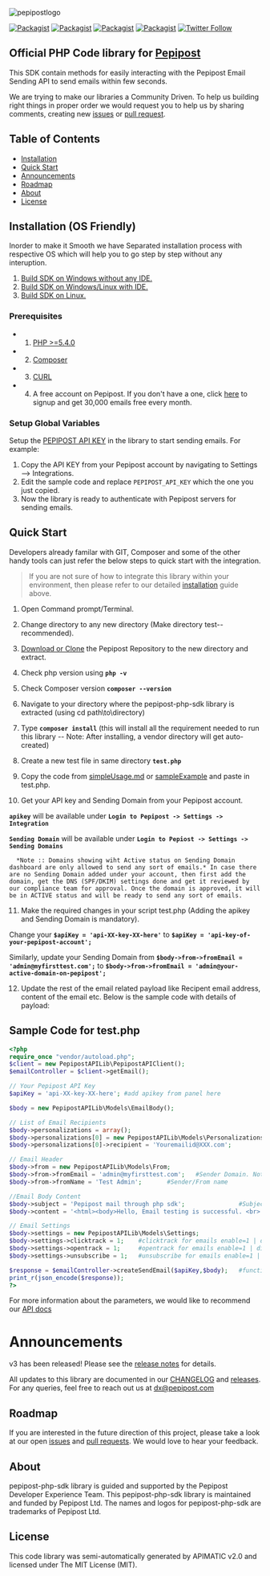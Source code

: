 ![pepipostlogo](https://pepipost.com/assets/img/pepipost-footLogo.png)

[![Packagist](https://img.shields.io/packagist/php-v/pepipost/pepipost-sdk-php.svg?style=flat-square)](https://packagist.org/packages/pepipost/pepipost-sdk-php)
[![Packagist](https://img.shields.io/packagist/dt/pepipost/pepipost-sdk-php.svg?style=flat-square)](https://packagist.org/packages/pepipost/pepipost-sdk-php)
[![Packagist](https://img.shields.io/github/contributors/pepipost/pepipost-sdk-php.svg)](https://github.com/pepipost)
[![Packagist](https://img.shields.io/packagist/l/pepipost/pepipost-sdk-php.svg)](https://packagist.org/packages/pepipost/pepipost-sdk-php)
[![Twitter Follow](https://img.shields.io/twitter/follow/pepi_post.svg?style=social&label=Follow)](https://twitter.com/pepi_post)

## Official PHP Code library for [Pepipost](http://www.pepipost.com/?utm_campaign=GitHubSDK&utm_medium=GithubSDK&utm_source=GithubSDK)
This SDK contain methods for easily interacting with the Pepipost Email Sending API to send emails within few seconds.
 
We are trying to make our libraries a Community Driven. To help us building right things in proper order we would request you to help us by sharing comments, creating new [issues](https://github.com/pepipost/pepipost-sdk-php/issues) or [pull request](https://github.com/pepipost/pepipost-sdk-php/pulls).

## Table of Contents
* [Installation](#installation)
* [Quick Start](#quickstart)
* [Announcements](#announcements)
* [Roadmap](#roadmap)
* [About](#about)
* [License](#license)

<a name="installation"></a>
## Installation (OS Friendly)

Inorder to make it Smooth we have Separated installation process with respective OS which will help you to go step by step without any interuption.

1. [Build SDK on Windows without any IDE.](https://github.com/pepipost/pepipost-sdk-php/blob/master/windows-Installation-1.md)
2. [Build SDK on Windows/Linux with IDE.](https://github.com/pepipost/pepipost-sdk-php/blob/master/windows-Installation-2.md)
3. [Build SDK on Linux.](https://github.com/pepipost/pepipost-sdk-php/blob/master/linux-installation.md)

### Prerequisites
* 1. [PHP >=5.4.0](http://php.net/manual/en/install.php)
* 2. [Composer](https://getcomposer.org/download/)
* 3. [CURL](https://curl.haxx.se/)
* 4. A free account on Pepipost. If you don't have a one, click [here](https://app.pepipost.com/index.php/signup/registeruser?utm_campaign=GitHubSDK&utm_medium=GithubSDK&utm_source=GithubSDK) to signup and get 30,000 emails free every month.

### Setup Global Variables

Setup the [PEPIPOST API KEY](https://app.pepipost.com/app/settings/integration) in the library to start sending emails. For example:

1. Copy the API KEY from your Pepipost account by navigating to Settings --> Integrations.
2. Edit the sample code and replace `PEPIPOST_API_KEY` which the one you just copied.
3. Now the library is ready to authenticate with Pepipost servers for sending emails.

<a name="quickstart"></a>
## Quick Start

Developers already familar with GIT, Composer and some of the other handy tools can just refer the below steps to quick start with the integration. 

> If you are not sure of how to integrate this library within your environment, then please refer to our detailed [installation](#installation) guide above.

 1. Open Command prompt/Terminal.
 
 2. Change directory to any new directory (Make directory test-- recommended).
 
 3. [Download or Clone](https://github.com/pepipost/pepipost-sdk-php/archive/master.zip) the Pepipost Repository to the new directory and extract.
 
 4. Check php version using **```php -v```**
 
 5. Check Composer version **```composer --version```**
 
 6. Navigate to your directory where the pepipost-php-sdk library is extracted (using cd path\to\directory)
 
 7. Type **```composer install```** (this will install all the requirement needed to run this library -- Note: After installing, a vendor directory will get auto-created)
 
 8. Create a new test file in same directory **```test.php```**
 
 9. Copy the code from [simpleUsage.md](https://github.com/pepipost/pepipost-sdk-php/blob/master/simpleUsage.md) or [sampleExample](https://github.com/pepipost/pepipost-sdk-php#sample-code-for-testphp) and paste in test.php.
  
 10. Get your API key and Sending Domain from your Pepipost account. 
  
  **```apikey```** will be available under **```Login to Pepipost -> Settings -> Integration```**
  
  **```Sending Domain```** will be available under **```Login to Pepiost -> Settings -> Sending Domains ```**

```
  *Note :: Domains showing wiht Active status on Sending Domain dashboard are only allowed to send any sort of emails.* In case there are no Sending Domain added under your account, then first add the domain, get the DNS (SPF/DKIM) settings done and get it reviewed by our compliance team for approval. Once the domain is approved, it will be in ACTIVE status and will be ready to send any sort of emails. 
```

 11. Make the required changes in your script test.php (Adding the apikey and Sending Domain is mandatory).
 
 Change your **```$apiKey = 'api-XX-key-XX-here'```** to **```$apiKey = 'api-key-of-your-pepipost-account';```**
 
 Similarly, update your Sending Domain from **```$body->from->fromEmail = 'admin@myfirsttest.com';```** to **```$body->from->fromEmail = 'admin@your-active-domain-on-pepipost';```**

12. Update the rest of the email related payload like Recipent email address, content of the email etc. Below is the sample code with details of payload:

## Sample Code for test.php

```php
<?php
require_once "vendor/autoload.php";
$client = new PepipostAPILib\PepipostAPIClient();
$emailController = $client->getEmail();

// Your Pepipost API Key
$apiKey = 'api-XX-key-XX-here'; #add apikey from panel here

$body = new PepipostAPILib\Models\EmailBody();

// List of Email Recipients
$body->personalizations = array();
$body->personalizations[0] = new PepipostAPILib\Models\Personalizations;
$body->personalizations[0]->recipient = 'Youremailid@XXX.com';               #To/Recipient email address

// Email Header
$body->from = new PepipostAPILib\Models\From;
$body->from->fromEmail = 'admin@myfirsttest.com';   #Sender Domain. Note: The sender domain should be verified and active under your Pepipost account.
$body->from->fromName = 'Test Admin';       #Sender/From name

//Email Body Content
$body->subject = 'Pepipost mail through php sdk';               #Subject of email
$body->content = '<html><body>Hello, Email testing is successful. <br> Hope you enjoyed this integration. <br></html>'; #HTML content which need to be send in the mail body

// Email Settings
$body->settings = new PepipostAPILib\Models\Settings;
$body->settings->clicktrack = 1;    #clicktrack for emails enable=1 | disable=0
$body->settings->opentrack = 1;     #opentrack for emails enable=1 | disable=0
$body->settings->unsubscribe = 1;   #unsubscribe for emails enable=1 | disable=0

$response = $emailController->createSendEmail($apiKey,$body);   #function sends email
print_r(json_encode($response));
?>
```

For more information about the parameters, we would like to recommend our [API docs](https://developers.pepipost.com/email-api/sendEmail)

<a name="announcements"></a>
# Announcements

v3 has been released! Please see the [release notes](https://github.com/pepipost/pepipost-sdk-php/releases/tag/v3.0.0) for details.

All updates to this library are documented in our [CHANGELOG](https://github.com/pepipost/pepipost-sdk-php/blob/master/CHANGELOG.md) and [releases](https://github.com/pepipost/pepipost-sdk-php/releases). For any queries, feel free to reach out us at dx@pepipost.com

<a name="roadmap"></a>
## Roadmap

If you are interested in the future direction of this project, please take a look at our open [issues](https://github.com/pepipost/pepipost-sdk-php/issues) and [pull requests](https://github.com/pepipost/pepipost-sdk-php/pulls). We would love to hear your feedback.

<a name="about"></a>
## About
pepipost-php-sdk library is guided and supported by the Pepipost Developer Experience Team.
This pepipost-php-sdk library is maintained and funded by Pepipost Ltd. The names and logos for pepipost-php-sdk are trademarks of Pepipost Ltd.

<a name="license"></a>
## License
This code library was semi-automatically generated by APIMATIC v2.0 and licensed under The MIT License (MIT). 
